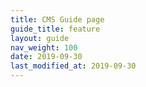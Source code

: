 ```yaml
---
title: CMS Guide page
guide_title: feature
layout: guide
nav_weight: 100
date: 2019-09-30
last_modified_at: 2019-09-30
---
```

